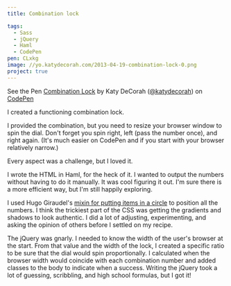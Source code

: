```yaml
---
title: Combination lock

tags:
  - Sass
  - jQuery
  - Haml
  - CodePen
pen: CLxkg
image: //yo.katydecorah.com/2013-04-19-combination-lock-0.png
project: true
---
```


<p data-height="550" data-theme-id="97" data-slug-hash="CLxkg" data-user="katydecorah" data-default-tab="result" class='codepen'>See the Pen <a href='http://codepen.io/katydecorah/pen/CLxkg'>Combination Lock</a> by Katy DeCorah (<a href='http://codepen.io/katydecorah'>@katydecorah</a>) on <a href='http://codepen.io'>CodePen</a></p>

I created a functioning combination lock.

I provided the combination, but you need to resize your browser window to spin the dial. Don't forget you spin right, left (pass the number once), and right again. (It's much easier on CodePen and if you start with your browser relatively narrow.)

Every aspect was a challenge, but I loved it.

I wrote the HTML in Haml, for the heck of it. I wanted to output the numbers without having to do it manually. It was cool figuring it out. I'm sure there is a more efficient way, but I'm still happily exploring.

I used Hugo Giraudel's [mixin for putting items in a circle](http://hugogiraudel.com/2013/04/02/items-on-circle/) to position all the numbers. I think the trickiest part of the CSS was getting the gradients and shadows to look authentic. I did a lot of adjusting, experimenting, and asking the opinion of others before I settled on my recipe.

The jQuery was gnarly. I needed to know the width of the user's browser at the start. From that value and the width of the lock, I created a specific ratio to be sure that the dial would spin proportionally. I calculated when the browser width would coincide with each combination number and added classes to the body to indicate when a success. Writing the jQuery took a lot of guessing, scribbling, and high school formulas, but I got it!
